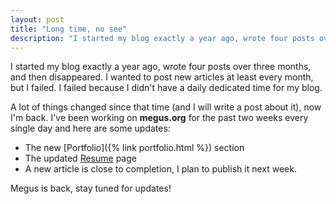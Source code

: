 ```yaml
---
layout: post
title: "Long time, no see"
description: "I started my blog exactly a year ago, wrote four posts over three months, and then disappeared. Now I'm back, stay tuned for updates!"
---
```


I started my blog exactly a year ago, wrote four posts over three months, and then disappeared. I wanted to post new articles at least every month, but I failed. I failed because I didn't have a daily dedicated time for my blog.

A lot of things changed since that time (and I will write a post about it), now I'm back. I've been working on **megus.org** for the past two weeks every single day and here are some updates:

- The new [Portfolio]({% link portfolio.html %}) section
- The updated [Resume](/files/Roman_Petrov_CV.pdf) page
- A new article is close to completion, I plan to publish it next week.

Megus is back, stay tuned for updates!
